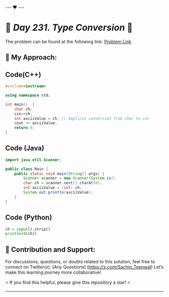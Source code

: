 --- ❤️ ---

# 🚀 _Day 231. Type Conversion_ 🧠


The problem can be found at the following link: [Problem Link](https://www.interviewbit.com/problems/type-conversion/)

## 🎯 **My Approach:**


## Code(C++)
```cpp
#include<iostream>

using namespace std;

int main()  {
    char ch;
    cin>>ch;
    int asciiValue = ch; // Implicit conversion from char to int
    cout << asciiValue;
    return 0;
}
```

## Code (Java)

```java
import java.util.Scanner;

public class Main {
    public static void main(String[] args) {
        Scanner scanner = new Scanner(System.in);
        char ch = scanner.next().charAt(0);
        int asciiValue = (int) ch;
        System.out.println(asciiValue);
    }
}
```

## Code (Python)

```python
ch = input().strip()
print(ord(ch))
```



## 🎯 **Contribution and Support:**

For discussions, questions, or doubts related to this solution, feel free to connect on Twitter(x): [Any Questions] (https://x.com/Sachin_Teenwal) Let’s make this learning journey more collaborative!

⭐ If you find this helpful, please give this repository a star! ⭐

---
